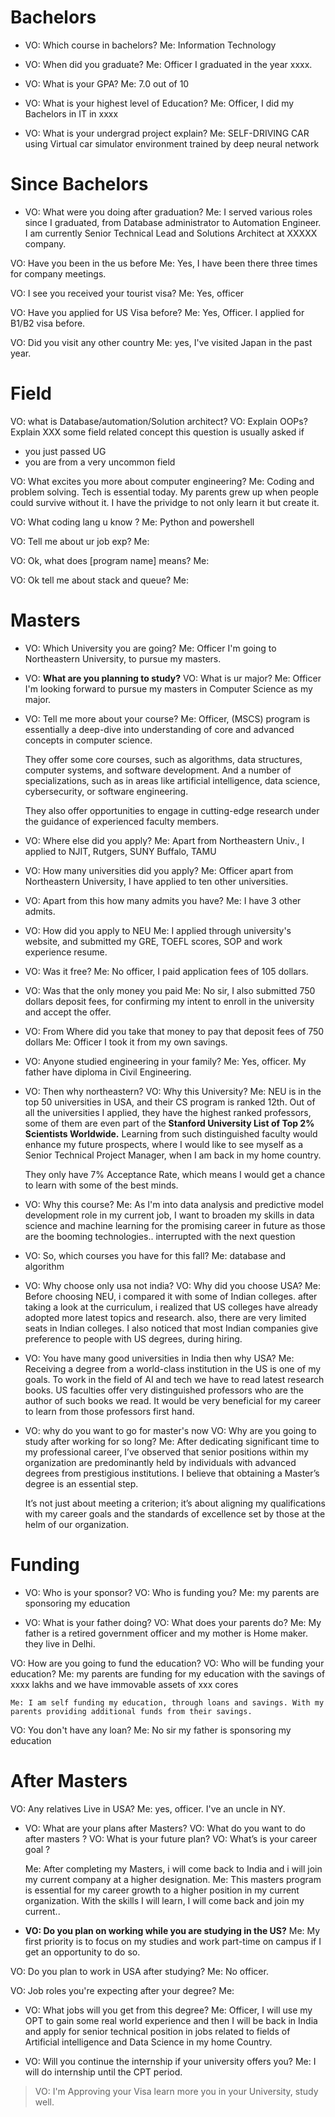 # Bachelors
- VO: Which course in bachelors?
    Me: Information Technology
    
- VO: When did you graduate?
    Me: Officer I graduated in the year xxxx. 
    
- VO: What is your GPA?
    Me: 7.0 out of 10
    
- VO: What is your highest level of Education?
    Me: Officer, I did my Bachelors in IT in xxxx
    
- VO: What is your undergrad project explain?
    Me: SELF-DRIVING CAR using Virtual car simulator environment trained by deep neural network


# Since Bachelors
- VO: What were you doing after graduation?
    Me: I served various roles since I graduated, from Database administrator to Automation Engineer. I am currently Senior Technical Lead and Solutions Architect at XXXXX company.
    

VO: Have you been in the us before
    Me: Yes, I have been there three times for company meetings.

VO: I see you received your tourist visa?
    Me: Yes, officer

VO: Have you applied for US Visa before?
    Me: Yes, Officer. I applied for B1/B2 visa before.

VO: Did you visit any other country
    Me: yes, I've visited Japan in the past year.

# Field
VO: what is Database/automation/Solution architect?
VO: Explain OOPs? Explain XXX some field related concept
this question is usually asked if
- you just passed UG
- you are from a very uncommon field

VO: What excites you more about computer engineering?
    Me: Coding and problem solving. Tech is essential today. My parents grew up when people could survive without it. I have the prividge to not only learn it but create it.

VO: What coding lang u know ?
    Me: Python and powershell

VO: Tell me about ur job exp?
    Me: 

VO: Ok, what does [program name] means?
    Me: 

VO: Ok tell me about stack and queue?
    Me: 


# Masters
- VO: Which University you are going?
    Me: Officer I'm going to Northeastern University, to pursue my masters.
    

- VO: **What are you planning to study?**
    VO: What is ur major?
    Me: Officer I'm looking forward to pursue my masters in Computer Science as my major.
    

- VO: Tell me more about your course?
    Me: Officer, (MSCS) program is essentially a deep-dive into understanding of core and advanced concepts in computer science.
    
    They offer some core courses, such as algorithms, data structures, computer systems, and software development. And a number of specializations, such as in areas like artificial intelligence, data science, cybersecurity, or software engineering.
    
    They also offer opportunities to engage in cutting-edge research under the guidance of experienced faculty members.
    

- VO: Where else did you apply?
    Me: Apart from Northeastern Univ., I applied to NJIT, Rutgers, SUNY Buffalo, TAMU
    

- VO: How many universities did you apply?
    Me: Officer apart from Northeastern University, I have applied to ten other universities.
    

- VO: Apart from this how many admits you have?
    Me: I have 3 other admits.
    

- VO: How did you apply to NEU
    Me: I applied through university's website, and submitted my GRE, TOEFL scores, SOP and work experience resume. 
    

- VO: Was it free?
    Me: No officer, I paid application fees of 105 dollars.
    
- VO: Was that the only money you paid
    Me: No sir, I also submitted 750 dollars deposit fees, for confirming my intent to enroll in the university and accept the offer.
    
- VO: From Where did you take that money to pay that deposit fees of 750 dollars
    Me: Officer I took it from my own savings.
    

- VO: Anyone studied engineering in your family?
    Me: Yes, officer. My father have diploma in Civil Engineering.
    

- VO: Then why northeastern?
    VO: Why this University?
    Me: NEU is in the top 50 universities in USA, and their CS program is ranked 12th. Out of all the universities I applied, they have the highest ranked professors, some of them are even part of the **Stanford University List of Top 2% Scientists Worldwide.** Learning from such distinguished faculty would enhance my future prospects, where I would like to see myself as a Senior Technical Project Manager, when I am back in my home country.
    
    They only have 7% Acceptance Rate, which means I would get a chance to learn with some of the best minds.
    

- VO: Why this course?
    Me: As I'm into data analysis and predictive model development role in my current job, I want to broaden my skills in data science and machine learning for the promising career in future as those are the booming technologies.. interrupted with the next question
    

- VO: So, which courses you have for this fall?
    Me: database and algorithm
    

- VO: Why choose only usa not india? 
    VO: Why did you choose USA?
    Me: Before choosing NEU, i compared it with some of Indian colleges.
    after taking a look at the curriculum, i realized that US colleges have already adopted more latest topics and research.
    also, there are very limited seats in Indian colleges.
    I also noticed that most Indian companies give preference to people with US degrees, during hiring.

- VO: You have many good universities in India then why USA?
    Me: Receiving a degree from a world-class institution in the US is one of my goals. To work in the field of AI and tech we have to read latest research books. US faculties offer very distinguished professors who are the author of such books we read. It would be very beneficial for my career to learn from those professors first hand. 
    

- VO: why do you want to go for master's now
    VO: Why are you going to study after working for so long?
    Me: After dedicating significant time to my professional career, I’ve observed that senior positions within my organization are predominantly held by individuals with advanced degrees from prestigious institutions. I believe that obtaining a Master’s degree is an essential step. 
    
    It’s not just about meeting a criterion; it’s about aligning my qualifications with my career goals and the standards of excellence set by those at the helm of our organization.


# Funding
- VO: Who is your sponsor? VO: Who is funding you?
    Me: my parents are sponsoring my education

- VO: What is your father doing? VO: What does your parents do?
    Me: My father is a retired government officer and my mother is Home maker. they live in Delhi.
    

VO: How are you going to fund the education?
VO: Who will be funding your education?
    Me: my parents are funding for my education with the savings of xxxx lakhs and we have immovable assets of  xxx cores

    Me: I am self funding my education, through loans and savings. With my parents providing additional funds from their savings.

VO: You don't have any loan?
    Me: No sir my father is sponsoring my education


# After Masters
VO: Any relatives Live in USA?
    Me: yes, officer. I've an uncle in NY.

- VO: What are your plans after Masters? 
    VO: What do you want to do after masters ?
    VO: What is your future plan?
    VO: What’s is your career goal ?
    
    Me: After completing my Masters, i will come back to India and i will join my current company at a higher designation. 
    Me: This masters program is essential for my career growth to a higher position in my current organization. With the skills I will learn, I will come back and join my current.. 
    

- **VO: Do you plan on working while you are studying in the US?**
    Me: My first priority is to focus on my studies and work part-time on campus if I get an opportunity to do so. 
    

VO: Do you plan to work in USA after studying?
    Me: No officer.

VO: Job roles you're expecting after your degree?
    Me: 

- VO: What jobs will you get from this degree?
    Me: Officer, I will use my OPT to gain some real world experience and then I will be back in India and apply for senior technical position in jobs related to fields of Artificial intelligence and Data Science in my home Country.
    

- VO: Will you continue the internship if your university offers you?
    Me: I will do internship until the CPT period.

> VO: I'm Approving your Visa learn more you in your University, study well.